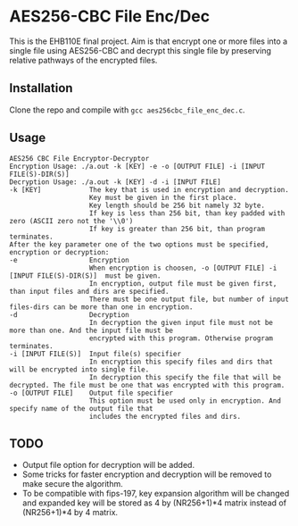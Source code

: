 # AES256-CBC File Enc/Dec
This is the EHB110E final project. Aim is that encrypt one or more files into a single file using AES256-CBC and decrypt this single file by preserving relative pathways of the encrypted files.

## Installation
Clone the repo and compile with `gcc aes256cbc_file_enc_dec.c`.

## Usage
```
AES256 CBC File Encryptor-Decryptor
Encryption Usage: ./a.out -k [KEY] -e -o [OUTPUT FILE] -i [INPUT FILE(S)-DIR(S)]
Decryption Usage: ./a.out -k [KEY] -d -i [INPUT FILE]
-k [KEY]            The key that is used in encryption and decryption.
                    Key must be given in the first place.
                    Key length should be 256 bit namely 32 byte.
                    If key is less than 256 bit, than key padded with zero (ASCII zero not the '\\0')
                    If key is greater than 256 bit, than program terminates.
After the key parameter one of the two options must be specified, encryption or decryption:
-e                  Encryption
                    When encryption is choosen, -o [OUTPUT FILE] -i [INPUT FILE(S)-DIR(S)]  must be given.
                    In encryption, output file must be given first, than input files and dirs are specified.
                    There must be one output file, but number of input files-dirs can be more than one in encryption.
-d                  Decryption
                    In decryption the given input file must not be more than one. And the input file must be
                    encrypted with this program. Otherwise program terminates.
-i [INPUT FILE(S)]  Input file(s) specifier
                    In encryption this specify files and dirs that will be encrypted into single file.
                    In decryption this specify the file that will be decrypted. The file must be one that was encrypted with this program.
-o [OUTPUT FILE]    Output file specifier
                    This option must be used only in encryption. And specify name of the output file that
                    includes the encrypted files and dirs.
```

## TODO
- Output file option for decryption will be added.
- Some tricks for faster encryption and decryption will be removed to make secure the algorithm.
- To be compatible with fips-197, key expansion algorithm will be changed and expanded key will be stored as 4 by (NR256+1)*4 matrix instead of (NR256+1)*4 by 4 matrix.
